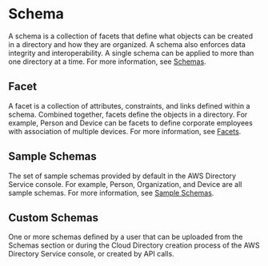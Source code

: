 # Schema<a name="key_concepts_schema"></a>

A schema is a collection of facets that define what objects can be created in a directory and how they are organized\. A schema also enforces data integrity and interoperability\. A single schema can be applied to more than one directory at a time\. For more information, see [Schemas](schemas.md)\.

## Facet<a name="key_concepts_facets"></a>

A facet is a collection of attributes, constraints, and links defined within a schema\. Combined together, facets define the objects in a directory\. For example, Person and Device can be facets to define corporate employees with association of multiple devices\. For more information, see [Facets](schemas_whatarefacets.md)\.

## Sample Schemas<a name="key_concepts_sampleschemas"></a>

The set of sample schemas provided by default in the AWS Directory Service console\. For example, Person, Organization, and Device are all sample schemas\. For more information, see [Sample Schemas](schemas_sampleschemastopic.md)\.

## Custom Schemas<a name="key_concepts_customschemas"></a>

One or more schemas defined by a user that can be uploaded from the Schemas section or during the Cloud Directory creation process of the AWS Directory Service console, or created by API calls\.